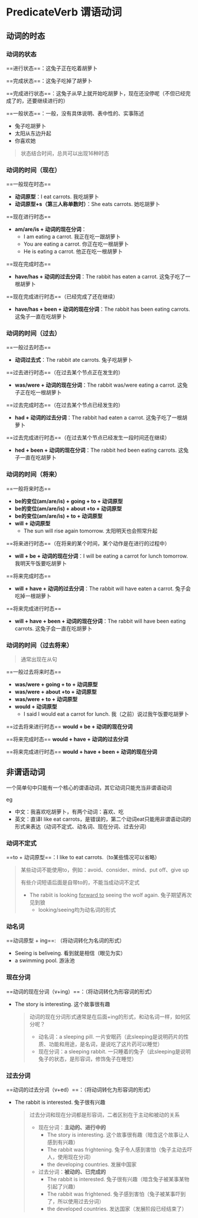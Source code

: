 # PredicateVerb 谓语动词

## 动词的时态

### 动词的状态

==进行状态==：这兔子正在吃着胡萝卜

==完成状态==：这兔子吃掉了胡萝卜

==完成进行状态==：这兔子从早上就开始吃胡萝卜，现在还没停呢（不但已经完成了的，还要继续进行的）

==一般状态==：一般，没有具体说明、表中性的、实事陈述
- 兔子吃胡萝卜
- 太阳从东边升起
- 你喜欢她

> 状态结合时间，总共可以出现16种时态

### 动词的时间（现在）

==一般现在时态==

- **动词原型**：I eat carrots. 我吃胡萝卜
- **动词原型+s（第三人称单数时）**：She eats carrots. 她吃胡萝卜

==现在进行时态==
- **am/are/is + 动词的现在分词**：
  - I am eating a carrot. 我正在吃一跟胡萝卜
  - You are eating a carrot. 你正在吃一根胡萝卜
  - He is eating a carrot. 他正在吃一根胡萝卜

==现在完成时态==
- **have/has + 动词的过去分词**：The rabbit has eaten a carrot. 这兔子吃了一根胡萝卜

==现在完成进行时态==（已经完成了还在继续）

- **have/has + been + 动词的现在分词**：The rabbit has been eating carrots. 这兔子一直在吃胡萝卜

### 动词的时间（过去）

==一般过去时态==

- **动词过去式**：The rabbit ate carrots. 兔子吃胡萝卜

==过去进行时态==（在过去某个节点正在发生的）
- **was/were + 动词的现在分词**：The rabbit was/were eating a carrot. 这兔子正在吃一根胡萝卜

==过去完成时态==（在过去某个节点已经发生的）
- **had + 动词的过去分词**：The rabbit had eaten a carrot. 这兔子吃了一根胡萝卜

==过去完成进行时态==（在过去某个节点已经发生一段时间还在继续）
- **hed + been + 动词的现在分词**：The rabbit hed been eating carrots. 这兔子一直在吃胡萝卜

### 动词的时间（将来）

==一般将来时态==

- **be的变位(am/are/is) + going + to + 动词原型**
- **be的变位(am/are/is) + about +to + 动词原型**
- **be的变位(am/are/is) + to + 动词原型**
- **will + 动词原型**
  - The sun will rise again tomorrow. 太阳明天也会照常升起

==将来进行时态==（在将来的某个时间，某个动作是在进行的过程中）
- **will + be + 动词的现在分词**：I will be eating a carrot for lunch tomorrow. 我明天午饭要吃胡萝卜

==将来完成时态==
- **will + have + 动词的过去分词**：The rabbit will have eaten a carrot. 兔子会吃掉一根胡萝卜

==将来完成进行时态==
- **will + have + been + 动词的现在分词**：The rabbit will have been eating carrots. 这兔子会一直在吃胡萝卜

### 动词的时间（过去将来）

>通常出现在从句

==一般过去将来时态==

- **was/were + going + to + 动词原型**
- **was/were + about +to + 动词原型**
- **was/were + to + 动词原型**
- **would + 动词原型**
  - I said I would eat a carrot for lunch. 我（之前）说过我午饭要吃胡萝卜

==过去将来进行时态== **would + be + 动词的现在分词**

==将来完成时态== **would + have + 动词的过去分词**

==将来完成进行时态== **would + have + been + 动词的现在分词**

## 非谓语动词

一个简单句中只能有一个核心的谓语动词，其它动词只能充当非谓语动词

eg

- 中文：我喜欢吃胡萝卜，有两个动词：喜欢、吃
- 英文：直译I like eat carrots，是错误的，第二个动词eat只能用非谓语动词的形式来表达（动词不定式、动名词、现在分词、过去分词）

### 动词不定式

==to + 动词原型==：I like to eat carrots.（to某些情况可以省略）

> 某些动词不能使用to，例如：avoid、consider、mind、put off、give up
>
> 有些介词短语后面是自带to的，不能当成动词不定式
> - The rabiit is looking <u>forward to</u> seeing the wolf again. 兔子期望再次见到狼
>   - looking/seeing均为动名词的形式

### 动名词

==动词原型 + ing==: （将动词转化为名词的形式）

- Seeing is beliveing. 看到就是相信（眼见为实）
- a swimming pool. 游泳池

### 现在分词

==动词的现在分词（v+ing）==：（将动词转化为形容词的形式）

- The story is interesting. 这个故事很有趣

  >动词的现在分词形式通常是在后面+ing的形式，和动名词一样，如何区分呢？
  >
  >- 动名词：a sleeping pill. 一片安眠药（此sleeping是说明药片的性质、功能和用途，是名词，是说吃了这片药可以睡觉）
  >- 现在分词：a sleeping rabbit. 一只睡着的兔子（此sleeping是说明兔子的状态，是形容词，修饰兔子在睡觉）

### 过去分词

==动词的过去分词（v+ed）==：（将动词转化为形容词的形式）

- The rabbit is interested. 兔子很有兴趣

  >过去分词和现在分词都是形容词，二者区别在于主动和被动的关系
  >
  >- 现在分词：**主动的、进行中的**
  >    - The story is interesting. 这个故事很有趣（暗含这个故事让人感到有兴趣）
  >    - The rabbit was frightening. 兔子令人感到害怕（兔子主动去吓人，使用现在分词）
  >    - the developing countries. 发展中国家
  >- 过去分词：**被动的、已完成的**
  >    - The rabbit is interested. 兔子很有兴趣（暗含兔子被某事某物引起了兴趣）
  >    - The rabbit was frightened. 兔子感到害怕（兔子被某事吓到了，所以使用过去分词）
  >    - the developed countries. 发达国家（发展阶段已经结束了）

